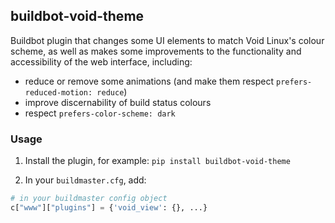 ## buildbot-void-theme

Buildbot plugin that changes some UI elements to match Void Linux's colour scheme, as well as makes some improvements to the functionality and accessibility of the web interface, including:

- reduce or remove some animations (and make them respect `prefers-reduced-motion: reduce`)
- improve discernability of build status colours
- respect `prefers-color-scheme: dark`

### Usage

1. Install the plugin, for example: `pip install buildbot-void-theme`

2. In your `buildmaster.cfg`, add:

```py
# in your buildmaster config object
c["www"]["plugins"] = {'void_view': {}, ...}
```
